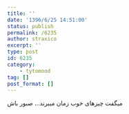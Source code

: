 ```yaml
---
title: ''
date: '1396/6/25 14:51:00'
status: publish
permalink: /6235
author: straxico
excerpt: ''
type: post
id: 6235
category:
    - tytomood
tag: []
post_format: []
---
```

میگفت چیزهای خوب زمان میبرند… صبور باش